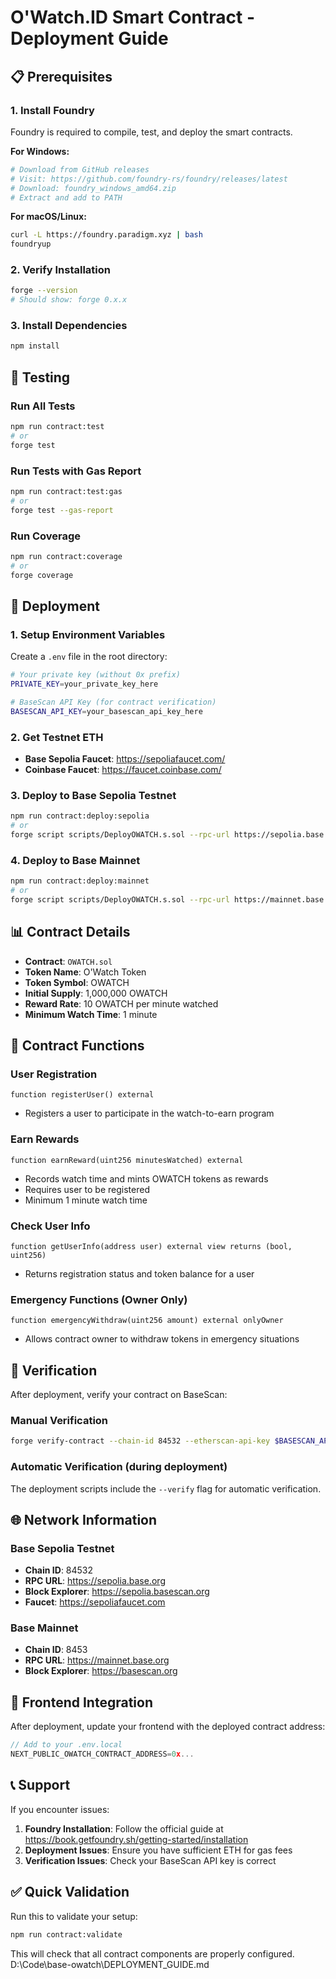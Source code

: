 # O'Watch.ID Smart Contract - Deployment Guide

## 📋 Prerequisites

### 1. Install Foundry
Foundry is required to compile, test, and deploy the smart contracts.

**For Windows:**
```bash
# Download from GitHub releases
# Visit: https://github.com/foundry-rs/foundry/releases/latest
# Download: foundry_windows_amd64.zip
# Extract and add to PATH
```

**For macOS/Linux:**
```bash
curl -L https://foundry.paradigm.xyz | bash
foundryup
```

### 2. Verify Installation
```bash
forge --version
# Should show: forge 0.x.x
```

### 3. Install Dependencies
```bash
npm install
```

## 🧪 Testing

### Run All Tests
```bash
npm run contract:test
# or
forge test
```

### Run Tests with Gas Report
```bash
npm run contract:test:gas
# or
forge test --gas-report
```

### Run Coverage
```bash
npm run contract:coverage
# or
forge coverage
```

## 🚀 Deployment

### 1. Setup Environment Variables

Create a `.env` file in the root directory:
```bash
# Your private key (without 0x prefix)
PRIVATE_KEY=your_private_key_here

# BaseScan API Key (for contract verification)
BASESCAN_API_KEY=your_basescan_api_key_here
```

### 2. Get Testnet ETH
- **Base Sepolia Faucet**: https://sepoliafaucet.com/
- **Coinbase Faucet**: https://faucet.coinbase.com/

### 3. Deploy to Base Sepolia Testnet
```bash
npm run contract:deploy:sepolia
# or
forge script scripts/DeployOWATCH.s.sol --rpc-url https://sepolia.base.org --private-key $PRIVATE_KEY --broadcast --verify
```

### 4. Deploy to Base Mainnet
```bash
npm run contract:deploy:mainnet
# or
forge script scripts/DeployOWATCH.s.sol --rpc-url https://mainnet.base.org --private-key $PRIVATE_KEY --broadcast --verify
```

## 📊 Contract Details

- **Contract**: `OWATCH.sol`
- **Token Name**: O'Watch Token
- **Token Symbol**: OWATCH
- **Initial Supply**: 1,000,000 OWATCH
- **Reward Rate**: 10 OWATCH per minute watched
- **Minimum Watch Time**: 1 minute

## 🔧 Contract Functions

### User Registration
```solidity
function registerUser() external
```
- Registers a user to participate in the watch-to-earn program

### Earn Rewards
```solidity
function earnReward(uint256 minutesWatched) external
```
- Records watch time and mints OWATCH tokens as rewards
- Requires user to be registered
- Minimum 1 minute watch time

### Check User Info
```solidity
function getUserInfo(address user) external view returns (bool, uint256)
```
- Returns registration status and token balance for a user

### Emergency Functions (Owner Only)
```solidity
function emergencyWithdraw(uint256 amount) external onlyOwner
```
- Allows contract owner to withdraw tokens in emergency situations

## 📝 Verification

After deployment, verify your contract on BaseScan:

### Manual Verification
```bash
forge verify-contract --chain-id 84532 --etherscan-api-key $BASESCAN_API_KEY <CONTRACT_ADDRESS> contracts/OWATCH.sol:OWATCH
```

### Automatic Verification (during deployment)
The deployment scripts include the `--verify` flag for automatic verification.

## 🌐 Network Information

### Base Sepolia Testnet
- **Chain ID**: 84532
- **RPC URL**: https://sepolia.base.org
- **Block Explorer**: https://sepolia.basescan.org
- **Faucet**: https://sepoliafaucet.com

### Base Mainnet
- **Chain ID**: 8453
- **RPC URL**: https://mainnet.base.org
- **Block Explorer**: https://basescan.org

## 🔗 Frontend Integration

After deployment, update your frontend with the deployed contract address:

```javascript
// Add to your .env.local
NEXT_PUBLIC_OWATCH_CONTRACT_ADDRESS=0x...
```

## 📞 Support

If you encounter issues:

1. **Foundry Installation**: Follow the official guide at https://book.getfoundry.sh/getting-started/installation
2. **Deployment Issues**: Ensure you have sufficient ETH for gas fees
3. **Verification Issues**: Check your BaseScan API key is correct

## ✅ Quick Validation

Run this to validate your setup:
```bash
npm run contract:validate
```

This will check that all contract components are properly configured.</content>
<parameter name="filePath">D:\Code\base-owatch\DEPLOYMENT_GUIDE.md
